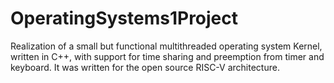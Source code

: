 # OperatingSystems1Project
 
Realization of a small but functional multithreaded operating system Kernel, written in C++, with support for time
sharing and preemption from timer and keyboard. It was written for the open source RISC-V architecture.

